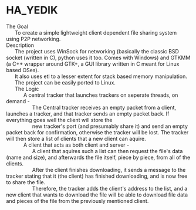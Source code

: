 # HA_YEDIK <br />
The Goal <br />
&nbsp;&nbsp;&nbsp;&nbsp;&nbsp;&nbsp;To create a simple lightweight client dependent file sharing system using P2P networking. <br />
Description <br />
&nbsp;&nbsp;&nbsp;&nbsp;&nbsp;&nbsp;The project uses WinSock for networking (basically the classic BSD socket (written in C), python uses it too. Comes with Windows) and GTKMM (a C++ wrapper around GTK+, a GUI library written in C meant for Linux based OSes). <br />
&nbsp;&nbsp;&nbsp;&nbsp;&nbsp;&nbsp;It also uses etl to a lesser extent for stack based memory manipulation. <br />
&nbsp;&nbsp;&nbsp;&nbsp;&nbsp;&nbsp;The project can be easily ported to Linux. <br />
&nbsp;&nbsp;&nbsp;&nbsp;&nbsp;&nbsp;The Logic <br />
&nbsp;&nbsp;&nbsp;&nbsp;&nbsp;&nbsp;&nbsp;&nbsp;&nbsp;&nbsp;&nbsp;&nbsp;A central tracker that launches trackers on seperate threads, on demand - <br />
&nbsp;&nbsp;&nbsp;&nbsp;&nbsp;&nbsp;&nbsp;&nbsp;&nbsp;&nbsp;&nbsp;&nbsp;&nbsp;&nbsp;&nbsp;&nbsp;&nbsp;&nbsp;The Central tracker receives an empty packet from a client, launches a tracker, and that tracker sends an empty packet back. If everything goes well the client will store the <br />
&nbsp;&nbsp;&nbsp;&nbsp;&nbsp;&nbsp;&nbsp;&nbsp;&nbsp;&nbsp;&nbsp;&nbsp;&nbsp;&nbsp;&nbsp;&nbsp;&nbsp;&nbsp;new tracker's port (and presumably share it) and send an empty packet back for confirmation, otherwise the tracker will be lost. The tracker will then store a list of clients that a new client can aquire. <br />
&nbsp;&nbsp;&nbsp;&nbsp;&nbsp;&nbsp;&nbsp;&nbsp;&nbsp;&nbsp;&nbsp;&nbsp;A client that acts as both client and server - <br />
&nbsp;&nbsp;&nbsp;&nbsp;&nbsp;&nbsp;&nbsp;&nbsp;&nbsp;&nbsp;&nbsp;&nbsp;&nbsp;&nbsp;&nbsp;&nbsp;&nbsp;&nbsp;A client that aquires such a list can then request the file's data (name and size), and afterwards the file itself, piece by piece, from all of the clients. <br />
&nbsp;&nbsp;&nbsp;&nbsp;&nbsp;&nbsp;&nbsp;&nbsp;&nbsp;&nbsp;&nbsp;&nbsp;&nbsp;&nbsp;&nbsp;&nbsp;&nbsp;&nbsp;After the client finishes downloading, it sends a message to the tracker stating that it (the client) has finished downloading, and is now free to share the file. <br />
&nbsp;&nbsp;&nbsp;&nbsp;&nbsp;&nbsp;&nbsp;&nbsp;&nbsp;&nbsp;&nbsp;&nbsp;&nbsp;&nbsp;&nbsp;&nbsp;&nbsp;&nbsp;Therefore, the tracker adds the client's address to the list, and a new client that wants to download the file will be able to download file data and pieces of the file from the previously mentioned client. <br />